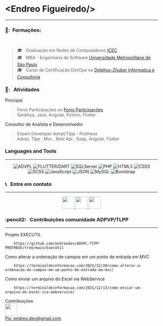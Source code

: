 <html>
<h1>&lt;Endreo Figueiredo/&gt;</h1>
<hr>
	
<h3> 👧: &nbsp;Formações:</h3> <br>
	
>🎓 &nbsp; Graduação em Redes de Computadores <a  target="_blank" href="https://www.icec.edu.br/">ICEC</a> <br>
>🎓 &nbsp; MBA - Engenharia de Software <a  target="_blank"  href="https://www.estudesemfronteiras.com/novo/">Universidade Metropolitane de São Paulo</a> <br> 
>🎓 &nbsp; Curso de Certificação DevOps na <a  target="_blank"  href="https://hnz.com.br/">Delphos-Zhuber Informatica e Consultoria</a> <br>

<h3> 💼: &nbsp; Atividades </h3>
	
Principal<br>
	
>Fenix Participações on <a  target="_blank" href="https://www.fenixpar.com.br/">Fenix Participações</a> <br>
>Sankhya, Java, Angular, Python, Flutter  <br>
	
Consultor de Analista e Desenvolvedor <br>
	
>Expert Developer Advpl/Tlpp - Protheus <br>
>Advpl, Tlpp , Mvc , Rest Api , Soap, Angular, Flutter

  
<h3>Languages and Tools</h3>
<hr>
	
<p align="center">
	<img alt="ADVPL" src="https://img.shields.io/static/v1?label=&message=ADVPL&&color=sucess" title="ADVPL" />
	<img alt="FLUTTER/DART" src="https://img.shields.io/badge/Flutter-Flutter-blue" title="FLUTTER/DART" />
	<img alt="SQLServer" src="https://img.shields.io/static/v1?label=&message=SQLServer&&color=sucess" title="SQLServer" />
	<img alt="PHP" src="https://img.shields.io/static/v1?label=&message=PHP&&color=blue" title="PHP" />
	<img alt="HTML5" src="https://img.shields.io/badge/-HTML-fff?style=plastic&logo=HTML5" title="HTML5" />
	<img alt="CSS3" src="https://img.shields.io/badge/-CSS-fff?style=plastic&logo=CSS3&logoColor=1572B6" title="CSS3" />
	<img alt="SCSS" src="https://img.shields.io/static/v1?label=&message=SCSS&&color=white" title="SCSS" />
	<img alt="JavaScript" src="https://img.shields.io/badge/-JavaScript-fff?fff&style=plastic&logo=javascript&logoColor=f7ab00" title="JavaScript" />
	<img alt="JSON" src="https://img.shields.io/badge/-JSON-fff?style=plastic&logo=json&logoColor=1a1a1a" title="JSON" />
	<img alt="MySQL" src="https://img.shields.io/badge/-MySQL-fff?style=plastic&logoColor=00758f&logo=mysql" title="MySQL" />
	<img alt="Bootstrap" src="https://img.shields.io/badge/-Bootstrap-fff?style=plastic&logo=bootstrap&logoColor=563D7C" title="Bootstrap" />
</p>

  
<h3> 📞 &nbsp; Entre em contato </h3>
	
<hr>
<p align="center">
	<a   target="_blank" href="https://api.whatsapp.com/send?phone=5565981719837&text=Ola!%20Te%20encontrei%20no%20Git" alt="Whatsapp">
		<img height=40 src="https://upload.wikimedia.org/wikipedia/commons/thumb/f/f7/WhatsApp_logo.svg/1200px-WhatsApp_logo.svg.png" />
	</a>
	<a target="_blank" href="mailto:mailto:endreo.cba@gmail.com">
		<img height=40 src="https://img.shields.io/badge/-Gmail-FF0000?style=flat&labelColor=FF0000&logo=gmail&logoColor=white&link=endreo.cba@gmail.com" />
	</a>
	<a  target="_blank"  href="https://www.linkedin.com/in/endreo-figueiredo-ab1005138/" alt="Linkedin">
		<img height=40 src="https://img.shields.io/badge/-Linkedin-0e76a8?style=flat&logo=Linkedin&logoColor=white&link=https://www.linkedin.com/in/endreo-figueiredo-ab1005138/" />
	</a>
</p>
  
<h3> :pencil2: &nbsp; Contribuições comunidade ADPVP/TLPP </h3>
<hr>

Projeto EXECUTIL
```
	https://github.com/endreodev/ADVPL-TlPP-PROTHEUS/tree/main/ExecUtil
```	

Como alterar a ordenação de campos em um ponto de entrada em MVC
```
	https://terminaldeinformacao.com/2021/12/20/como-alterar-a-ordenacao-de-campos-em-um-ponto-de-entrada-em-mvc/
```
Como enviar um arquivo do Excel via WebService
```
	https://terminaldeinformacao.com/2021/12/13/como-enviar-um-arquivo-do-excel-via-webservice/
```

	
<!--   <h3> Flutter - Android  </h3>
  
  >Play Story
  
  <a target="_blank" href="https://play.google.com/store/apps/details?id=com.endreodev.calculadora"> Calculadora Simples </a>

 -->

	
	
Contribuições
<a  target="_blank"  href="#" alt="pix">
	<br>
	<img height=40 src="https://cdn-icons-png.flaticon.com/512/291/291927.png" />
	<br>
	Pix: endreo.dev@gmail.com
</a>
</html>

